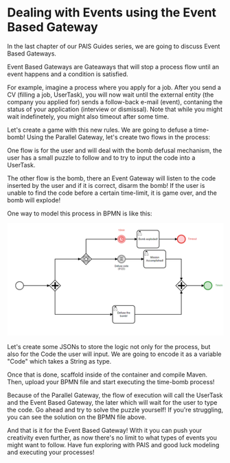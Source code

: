 # Dealing with Events using the Event Based Gateway

In the last chapter of our PAIS Guides series, we are going to discuss Event Based Gateways.

Event Based Gateways are Gateaways that will stop a process flow until an event happens and a condition is satisfied.

For example, imagine a process where you apply for a job. After you send a CV (filling a job, UserTask), you will now wait until the external entity (the company you applied for) sends a follow-back e-mail (event), contaning the status of your application (interview or dismissal). Note that while you might wait indefinetely, you might also timeout after some time.

Let's create a game with this new rules. We are going to defuse a time-bomb! Using the Parallel Gateway, let's create two flows in the process: 

One flow is for the user and will deal with the bomb defusal mechanism, the user has a small puzzle to follow and to try to input the code into a UserTask. 

The other flow is the bomb, there an Event Gateway will listen to the code inserted by the user and if it is correct, disarm the bomb! If the user is unable to find the code before a certain time-limit, it is game over, and the bomb will explode!

One way to model this process in BPMN is like this:

![](images/guide_7/bomb_process.PNG)

Let's create some JSONs to store the logic not only for the process, but also for the Code the user will input. We are going to encode it as a variable "Code" which takes a String as type.

Once that is done, scaffold inside of the container and compile Maven. Then, upload your BPMN file and start executing the time-bomb process!

Because of the Parallel Gateway, the flow of execution will call the UserTask and the Event Based Gateway, the later which will wait for the user to type the code. Go ahead and try to solve the puzzle yourself! If you're struggling, you can see the solution on the BPMN file above.

And that is it for the Event Based Gateway! With it you can push your creativity even further, as now there's no limit to what types of events you might want to follow. Have fun exploring with PAIS and good luck modeling and executing your processes!
